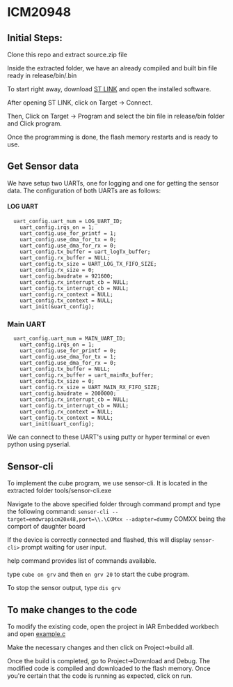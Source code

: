 # ICM20948

## Initial Steps:

Clone this repo and extract source.zip file

Inside the extracted folder, we have an already compiled and built bin file ready in release/bin/<filename>.bin
  
To start right away, download [ST LINK](http://www.st.com/en/development-tools/stsw-link004.html) and open the installed software.

After opening ST LINK, click on Target -> Connect.

Then, Click on Target -> Program and select the bin file in release/bin folder and Click program.

Once the programming is done, the flash memory restarts and is ready to use.

## Get Sensor data

We have setup two UARTs, one for logging and one for getting the sensor data. The configuration of both UARTs are as follows:

#### LOG UART
```
  uart_config.uart_num = LOG_UART_ID;
	uart_config.irqs_on = 1;
	uart_config.use_for_printf = 1;
	uart_config.use_dma_for_tx = 0;
	uart_config.use_dma_for_rx = 0;
	uart_config.tx_buffer = uart_logTx_buffer;
	uart_config.rx_buffer = NULL;
	uart_config.tx_size = UART_LOG_TX_FIFO_SIZE;
	uart_config.rx_size = 0;
	uart_config.baudrate = 921600;
	uart_config.rx_interrupt_cb = NULL;
	uart_config.tx_interrupt_cb = NULL;
	uart_config.rx_context = NULL;    
	uart_config.tx_context = NULL;
	uart_init(&uart_config);
```

### Main UART
```
  uart_config.uart_num = MAIN_UART_ID;
	uart_config.irqs_on = 1;
	uart_config.use_for_printf = 0;
	uart_config.use_dma_for_tx = 1;
	uart_config.use_dma_for_rx = 0;
	uart_config.tx_buffer = NULL;
	uart_config.rx_buffer = uart_mainRx_buffer;
	uart_config.tx_size = 0;
	uart_config.rx_size = UART_MAIN_RX_FIFO_SIZE;
	uart_config.baudrate = 2000000;
	uart_config.rx_interrupt_cb = NULL;
	uart_config.tx_interrupt_cb = NULL;
	uart_config.rx_context = NULL;    
	uart_config.tx_context = NULL;
	uart_init(&uart_config);  
```

We can connect to these UART's using putty or hyper terminal or even python using pyserial.

## Sensor-cli

To implement the cube program, we use sensor-cli. It is located in the extracted folder tools/sensor-cli.exe

Navigate to the above specified folder through command prompt and type the following command:
``` sensor-cli --target=emdwrapicm20x48,port=\\.\COMxx --adapter=dummy ```  COMXX being the comport of daughter board

If the device is correctly connected and flashed, this will display ```sensor-cli>``` prompt waiting for user input.

help command provides list of commands available.

type ```cube on grv``` and then ```en grv 20``` to start the cube program. 

To stop the sensor output, type ```dis grv```

## To make changes to the code

To modify the existing code, open the project in IAR Embedded workbech and open [example.c](https://github.com/prasanthnarasimha/COMP-7060-731-/blob/master/ICM20948/example.c)

Make the necessary changes and then click on Project->build all.

Once the build is completed, go to Project->Download and Debug. The modified code is compiled and downloaded to the flash memory. Once you're certain that the code is running as expected, click on run.

